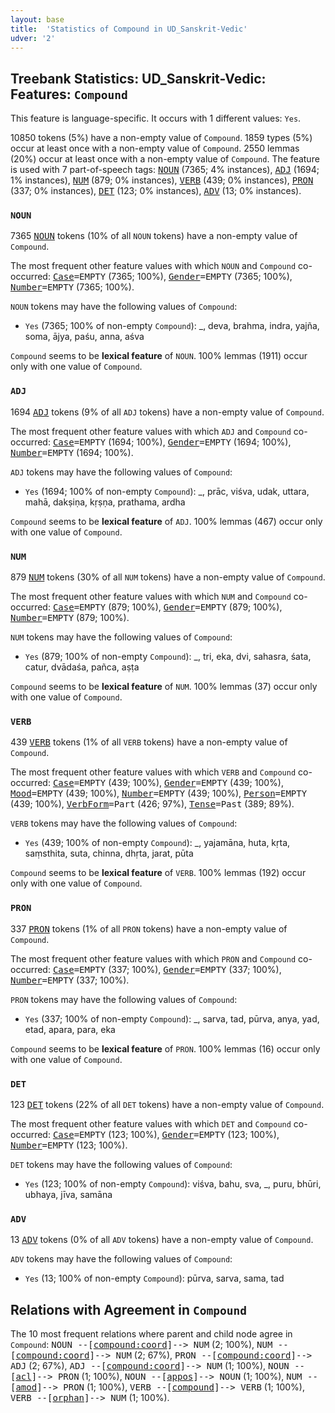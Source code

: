 ```yaml
---
layout: base
title:  'Statistics of Compound in UD_Sanskrit-Vedic'
udver: '2'
---
```


## Treebank Statistics: UD_Sanskrit-Vedic: Features: `Compound`

This feature is language-specific.
It occurs with 1 different values: `Yes`.

10850 tokens (5%) have a non-empty value of `Compound`.
1859 types (5%) occur at least once with a non-empty value of `Compound`.
2550 lemmas (20%) occur at least once with a non-empty value of `Compound`.
The feature is used with 7 part-of-speech tags: <tt><a href="sa_vedic-pos-NOUN.html">NOUN</a></tt> (7365; 4% instances), <tt><a href="sa_vedic-pos-ADJ.html">ADJ</a></tt> (1694; 1% instances), <tt><a href="sa_vedic-pos-NUM.html">NUM</a></tt> (879; 0% instances), <tt><a href="sa_vedic-pos-VERB.html">VERB</a></tt> (439; 0% instances), <tt><a href="sa_vedic-pos-PRON.html">PRON</a></tt> (337; 0% instances), <tt><a href="sa_vedic-pos-DET.html">DET</a></tt> (123; 0% instances), <tt><a href="sa_vedic-pos-ADV.html">ADV</a></tt> (13; 0% instances).

### `NOUN`

7365 <tt><a href="sa_vedic-pos-NOUN.html">NOUN</a></tt> tokens (10% of all `NOUN` tokens) have a non-empty value of `Compound`.

The most frequent other feature values with which `NOUN` and `Compound` co-occurred: <tt><a href="sa_vedic-feat-Case.html">Case</a></tt><tt>=EMPTY</tt> (7365; 100%), <tt><a href="sa_vedic-feat-Gender.html">Gender</a></tt><tt>=EMPTY</tt> (7365; 100%), <tt><a href="sa_vedic-feat-Number.html">Number</a></tt><tt>=EMPTY</tt> (7365; 100%).

`NOUN` tokens may have the following values of `Compound`:

* `Yes` (7365; 100% of non-empty `Compound`): _, deva, brahma, indra, yajña, soma, ājya, paśu, anna, aśva

`Compound` seems to be **lexical feature** of `NOUN`. 100% lemmas (1911) occur only with one value of `Compound`.

### `ADJ`

1694 <tt><a href="sa_vedic-pos-ADJ.html">ADJ</a></tt> tokens (9% of all `ADJ` tokens) have a non-empty value of `Compound`.

The most frequent other feature values with which `ADJ` and `Compound` co-occurred: <tt><a href="sa_vedic-feat-Case.html">Case</a></tt><tt>=EMPTY</tt> (1694; 100%), <tt><a href="sa_vedic-feat-Gender.html">Gender</a></tt><tt>=EMPTY</tt> (1694; 100%), <tt><a href="sa_vedic-feat-Number.html">Number</a></tt><tt>=EMPTY</tt> (1694; 100%).

`ADJ` tokens may have the following values of `Compound`:

* `Yes` (1694; 100% of non-empty `Compound`): _, prāc, viśva, udak, uttara, mahā, dakṣiṇa, kṛṣṇa, prathama, ardha

`Compound` seems to be **lexical feature** of `ADJ`. 100% lemmas (467) occur only with one value of `Compound`.

### `NUM`

879 <tt><a href="sa_vedic-pos-NUM.html">NUM</a></tt> tokens (30% of all `NUM` tokens) have a non-empty value of `Compound`.

The most frequent other feature values with which `NUM` and `Compound` co-occurred: <tt><a href="sa_vedic-feat-Case.html">Case</a></tt><tt>=EMPTY</tt> (879; 100%), <tt><a href="sa_vedic-feat-Gender.html">Gender</a></tt><tt>=EMPTY</tt> (879; 100%), <tt><a href="sa_vedic-feat-Number.html">Number</a></tt><tt>=EMPTY</tt> (879; 100%).

`NUM` tokens may have the following values of `Compound`:

* `Yes` (879; 100% of non-empty `Compound`): _, tri, eka, dvi, sahasra, śata, catur, dvādaśa, pañca, aṣṭa

`Compound` seems to be **lexical feature** of `NUM`. 100% lemmas (37) occur only with one value of `Compound`.

### `VERB`

439 <tt><a href="sa_vedic-pos-VERB.html">VERB</a></tt> tokens (1% of all `VERB` tokens) have a non-empty value of `Compound`.

The most frequent other feature values with which `VERB` and `Compound` co-occurred: <tt><a href="sa_vedic-feat-Case.html">Case</a></tt><tt>=EMPTY</tt> (439; 100%), <tt><a href="sa_vedic-feat-Gender.html">Gender</a></tt><tt>=EMPTY</tt> (439; 100%), <tt><a href="sa_vedic-feat-Mood.html">Mood</a></tt><tt>=EMPTY</tt> (439; 100%), <tt><a href="sa_vedic-feat-Number.html">Number</a></tt><tt>=EMPTY</tt> (439; 100%), <tt><a href="sa_vedic-feat-Person.html">Person</a></tt><tt>=EMPTY</tt> (439; 100%), <tt><a href="sa_vedic-feat-VerbForm.html">VerbForm</a></tt><tt>=Part</tt> (426; 97%), <tt><a href="sa_vedic-feat-Tense.html">Tense</a></tt><tt>=Past</tt> (389; 89%).

`VERB` tokens may have the following values of `Compound`:

* `Yes` (439; 100% of non-empty `Compound`): _, yajamāna, huta, kṛta, saṃsthita, suta, chinna, dhṛta, jarat, pūta

`Compound` seems to be **lexical feature** of `VERB`. 100% lemmas (192) occur only with one value of `Compound`.

### `PRON`

337 <tt><a href="sa_vedic-pos-PRON.html">PRON</a></tt> tokens (1% of all `PRON` tokens) have a non-empty value of `Compound`.

The most frequent other feature values with which `PRON` and `Compound` co-occurred: <tt><a href="sa_vedic-feat-Case.html">Case</a></tt><tt>=EMPTY</tt> (337; 100%), <tt><a href="sa_vedic-feat-Gender.html">Gender</a></tt><tt>=EMPTY</tt> (337; 100%), <tt><a href="sa_vedic-feat-Number.html">Number</a></tt><tt>=EMPTY</tt> (337; 100%).

`PRON` tokens may have the following values of `Compound`:

* `Yes` (337; 100% of non-empty `Compound`): _, sarva, tad, pūrva, anya, yad, etad, apara, para, eka

`Compound` seems to be **lexical feature** of `PRON`. 100% lemmas (16) occur only with one value of `Compound`.

### `DET`

123 <tt><a href="sa_vedic-pos-DET.html">DET</a></tt> tokens (22% of all `DET` tokens) have a non-empty value of `Compound`.

The most frequent other feature values with which `DET` and `Compound` co-occurred: <tt><a href="sa_vedic-feat-Case.html">Case</a></tt><tt>=EMPTY</tt> (123; 100%), <tt><a href="sa_vedic-feat-Gender.html">Gender</a></tt><tt>=EMPTY</tt> (123; 100%), <tt><a href="sa_vedic-feat-Number.html">Number</a></tt><tt>=EMPTY</tt> (123; 100%).

`DET` tokens may have the following values of `Compound`:

* `Yes` (123; 100% of non-empty `Compound`): viśva, bahu, sva, _, puru, bhūri, ubhaya, jīva, samāna

### `ADV`

13 <tt><a href="sa_vedic-pos-ADV.html">ADV</a></tt> tokens (0% of all `ADV` tokens) have a non-empty value of `Compound`.

`ADV` tokens may have the following values of `Compound`:

* `Yes` (13; 100% of non-empty `Compound`): pūrva, sarva, sama, tad

## Relations with Agreement in `Compound`

The 10 most frequent relations where parent and child node agree in `Compound`:
<tt>NOUN --[<tt><a href="sa_vedic-dep-compound-coord.html">compound:coord</a></tt>]--> NUM</tt> (2; 100%),
<tt>NUM --[<tt><a href="sa_vedic-dep-compound-coord.html">compound:coord</a></tt>]--> NUM</tt> (2; 67%),
<tt>PRON --[<tt><a href="sa_vedic-dep-compound-coord.html">compound:coord</a></tt>]--> ADJ</tt> (2; 67%),
<tt>ADJ --[<tt><a href="sa_vedic-dep-compound-coord.html">compound:coord</a></tt>]--> NUM</tt> (1; 100%),
<tt>NOUN --[<tt><a href="sa_vedic-dep-acl.html">acl</a></tt>]--> PRON</tt> (1; 100%),
<tt>NOUN --[<tt><a href="sa_vedic-dep-appos.html">appos</a></tt>]--> NOUN</tt> (1; 100%),
<tt>NUM --[<tt><a href="sa_vedic-dep-amod.html">amod</a></tt>]--> PRON</tt> (1; 100%),
<tt>VERB --[<tt><a href="sa_vedic-dep-compound.html">compound</a></tt>]--> VERB</tt> (1; 100%),
<tt>VERB --[<tt><a href="sa_vedic-dep-orphan.html">orphan</a></tt>]--> NUM</tt> (1; 100%).


